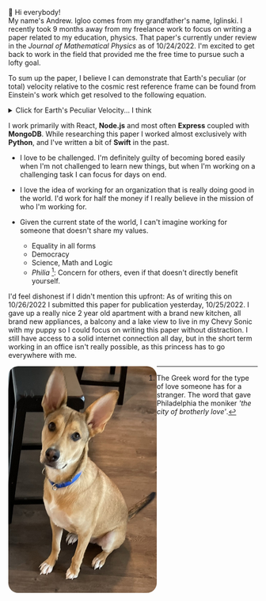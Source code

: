 👋 Hi everybody!  
My name's Andrew. Igloo comes from my grandfather's name, Iglinski. I recently took 9 months away from my freelance work to focus on writing a paper related to my education, physics. That paper's currently under review in the _Journal of Mathematical Physics_ as of 10/24/2022. I'm excited to get back to work in the field that provided me the free time to pursue such a lofty goal.  
  
To sum up the paper, I believe I can demonstrate that Earth's peculiar (or total) velocity relative to the cosmic rest reference frame can be found from Einstein's work which get resolved to the following equation.

<details><summary>Click for Earth's Peculiar Velocity... I think</summary>

$$
\begin{equation}
v_o = c \sqrt{1 - \frac{1}{\left(1 + \frac{g}{r}\right)^2}} \approx 526.6\ \text{km}\ \text{s}^{-1}
\end{equation}
$$
</details>
 
  
I work primarily with React, **Node.js** and most often **Express** coupled with **MongoDB**. While researching this paper I worked almost exclusively with **Python**, and I've written a bit of **Swift** in the past.  
  
- I love to be challenged. I'm definitely guilty of becoming bored easily when I'm not challenged to learn new things, but when I'm working on a challenging task I can focus for days on end.  

- I love the idea of working for an organization that is really doing good in the world. I'd work for half the money if I really believe in the mission of who I'm working for.
- Given the current state of the world, I can't imagine working for someone that doesn't share my values. 
  - Equality in all forms
  - Democracy
  - Science, Math and Logic
  - _Philia_ [^1]: Concern for others, even if that doesn't directly  benefit yourself.  
     

I'd feel dishonest if I didn't mention this upfront: As of writing this on 10/26/2022 I submitted this paper for publication yesterday, 10/25/2022. I gave up a really nice 2 year old apartment with a brand new kitchen, all brand new appliances, a balcony and a lake view to live in my Chevy Sonic with my puppy so I could focus on writing this paper without distraction. I still have access to a solid internet connection all day, but in the short term working in an office isn't really possible, as this princess has to go everywhere with me.

<img src="./Layla.jpg" width=300 align=left style="border-radius: 20px">


[^1]: The Greek word for the type of love someone has for a stranger. The word that gave Philadelphia the moniker _'the city of brotherly love'_.
